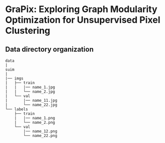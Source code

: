 # GraPix: Exploring Graph Modularity Optimization for Unsupervised Pixel Clustering

## Data directory organization
```
data
|
suim
|
|── imgs
|   ├── train
|   |   |── name_1.jpg
|   |   └── name_2.jpg
|   └── val
|       |── name_11.jpg
|       └── name_22.jpg
└── labels
    ├── train
    |   |── name_1.png
    |   └── name_2.png
    └── val
        |── name_12.png
        └── name_22.png
```

